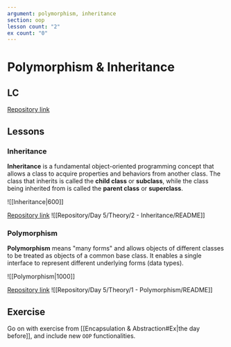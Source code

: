 ```yaml
---
argument: polymorphism, inheritance
section: oop
lesson count: "2"
ex count: "0"
---
```

# Polymorphism & Inheritance
## LC
[Repository link](https://github.com/Guybrush3791/boolean-uk-2-fortnox-inheritance-and-polymorphism.git)

## Lessons
### Inheritance
**Inheritance** is a fundamental object-oriented programming concept that allows a class to acquire properties and behaviors from another class. The class that inherits is called the **child class** or **subclass**, while the class being inherited from is called the **parent class** or **superclass**.

![[Inheritance|600]]

[Repository link](https://github.com/boolean-uk/java-tdd-oop-inheritance.git)
![[Repository/Day 5/Theory/2 - Inheritance/README]]

### Polymorphism
**Polymorphism** means "many forms" and allows objects of different classes to be treated as objects of a common base class. It enables a single interface to represent different underlying forms (data types).

![[Polymorphism|1000]]

[Repository link](https://github.com/boolean-uk/java-tdd-oop-polymorphism.git)
![[Repository/Day 5/Theory/1 - Polymorphism/README]]


## Exercise
Go on with exercise from [[Encapsulation & Abstraction#Ex|the day before]], and include new `OOP` functionalities.